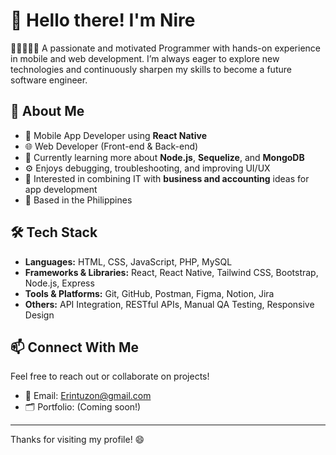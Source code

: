 # 👋 Hello there! I'm Nire

🧑🏽‍💻👋🏽 A passionate and motivated Programmer with hands-on experience in mobile and web development. I’m always eager to explore new technologies and continuously sharpen my skills to become a future software engineer.

## 🚀 About Me

- 📱 Mobile App Developer using **React Native**  
- 🌐 Web Developer (Front-end & Back-end)  
- 🧠 Currently learning more about **Node.js**, **Sequelize**, and **MongoDB**  
- ⚙️ Enjoys debugging, troubleshooting, and improving UI/UX  
- 💼 Interested in combining IT with **business and accounting** ideas for app development  
- 📍 Based in the Philippines

## 🛠️ Tech Stack

- **Languages:** HTML, CSS, JavaScript, PHP, MySQL  
- **Frameworks & Libraries:** React, React Native, Tailwind CSS, Bootstrap, Node.js, Express  
- **Tools & Platforms:** Git, GitHub, Postman, Figma, Notion, Jira  
- **Others:** API Integration, RESTful APIs, Manual QA Testing, Responsive Design  

## 📫 Connect With Me

Feel free to reach out or collaborate on projects!

- 📧 Email: Erintuzon@gmail.com  
- 🗂 Portfolio: (Coming soon!)

---

Thanks for visiting my profile! 😄
